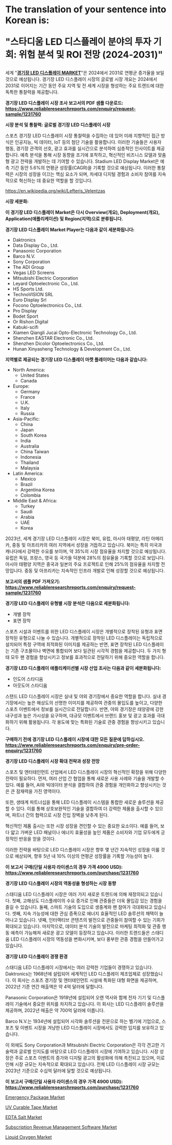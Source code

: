<p><h1>The translation of your sentence into Korean is:

"스타디움 LED 디스플레이 분야의 투자 기회: 위험 분석 및 ROI 전망 (2024-2031)"</h1></p><p>세계 "<strong><a href="https://www.reliableresearchreports.com/stadium-led-display-r1231760?utm_campaign=105&utm_medium=8&utm_source=Github&utm_content=ia&utm_term=04112024&utm_id=stadium-led-display">경기장 LED 디스플레이 MARKET</a></strong>"은 2024에서 2031로 연평균 증가율을 보일 것으로 예상됩니다. 경기장 LED 디스플레이 시장의 글로벌 시장 개요는 2024에서 2031로 이어지는 기간 동안 주요 지역 및 전 세계 시장을 형성하는 주요 트렌드에 대한 독특한 통찰력을 제공합니다.</p>
<p><strong>경기장 LED 디스플레이 시장 조사 보고서의 PDF 샘플 다운로드: <a href="https://www.reliableresearchreports.com/enquiry/request-sample/1231760?utm_campaign=105&utm_medium=8&utm_source=Github&utm_content=ia&utm_term=04112024&utm_id=stadium-led-display">https://www.reliableresearchreports.com/enquiry/request-sample/1231760</a></strong></p>
<p><strong>시장 분석 및 통찰력: 글로벌 경기장 LED 디스플레이 시장</strong></p>
<p><p>스포츠 경기장 LED 디스플레이 시장 통찰력을 수집하는 데 있어 미래 지향적인 접근 방식은 인공지능, 빅 데이터, IoT 등의 첨단 기술을 활용합니다. 이러한 기술들은 사용자 행동, 경기장 관객의 선호, 광고 효과를 실시간으로 분석하여 심층적인 인사이트를 제공합니다. 예측 분석을 통해 시장 동향을 조기에 포착하고, 혁신적인 비즈니스 모델과 맞춤형 광고 전략을 개발하는 데 기여할 수 있습니다. Stadium LED Display Market은 예측 기간 동안 5.6%의 연평균 성장률(CAGR)을 기록할 것으로 예상됩니다. 이러한 통찰력은 시장의 성장을 이끄는 핵심 요소가 되며, 차세대 디지털 경험과 소비자 참여를 지속적으로 혁신하는 데 중요한 역할을 할 것입니다.</p></p>
<p><a href="%7CAUTHORITHY_DOMAIN_URL%7C?utm_campaign=105&utm_medium=8&utm_source=Github&utm_content=ia&utm_term=04112024&utm_id=stadium-led-display">https://en.wikipedia.org/wiki/Lefteris_Velentzas</a></p>
<p><strong>시장 세분화:</strong></p>
<p><strong>이 경기장 LED 디스플레이 Market은 다시 Overview(개요), Deployment(개요), Application(애플리케이션) 및 Region(지역)으로 분류됩니다.</strong></p>
<p><strong>경기장 LED 디스플레이 Market Player는 다음과 같이 세분화됩니다:</strong></p>
<p><ul><li>Daktronics</li><li>Data Display Co., Ltd.</li><li>Panasonic Corporation</li><li>Barco N.V.</li><li>Sony Corporation</li><li>The ADI Group</li><li>Vegas LED Screens</li><li>Mitsubishi Electric Corporation</li><li>Leyard Optoelectronic Co., Ltd.</li><li>HS Sports Ltd.</li><li>TechnoVISION SRL</li><li>Euro Display Srl</li><li>Focono Optoelectronics Co., Ltd.</li><li>Pro Display</li><li>Bodet Sport</li><li>Or Rishon Digital</li><li>Kabuki-scifi</li><li>Xiamen Qiangli Jucai Opto-Electronic Technology Co., Ltd.</li><li>Shenzhen EASTAR Electronic Co., Ltd.</li><li>Shenzhen Dicolor Optoelectronics Co., Ltd.</li><li>Hunan Xinyasheng Technology & Development Co., Ltd.</li></ul></p>
<p><strong>지역별로 제공되는 경기장 LED 디스플레이 마켓 플레이어는 다음과 같습니다:</strong></p>
<p><ul>
    <li>
        North America:
        <ul>
            <li>United States</li>
            <li>Canada</li>
        </ul>
    </li>
    <li>
        Europe:
        <ul>
            <li>Germany</li>
            <li>France</li>
            <li>U.K.</li>
            <li>Italy</li>
            <li>Russia</li>
        </ul>
    </li>
    <li>
        Asia-Pacific:
        <ul>
            <li>China</li>
            <li>Japan</li>
            <li>South Korea</li>
            <li>India</li>
            <li>Australia</li>
            <li>China Taiwan</li>
            <li>Indonesia</li>
            <li>Thailand</li>
            <li>Malaysia</li>
        </ul>
    </li>
    <li>
        Latin America:
        <ul>
            <li>Mexico</li>
            <li>Brazil</li>
            <li>Argentina Korea</li>
            <li>Colombia</li>
        </ul>
    </li>
    <li>
        Middle East & Africa:
        <ul>
            <li>Turkey</li>
            <li>Saudi</li>
            <li>Arabia</li>
            <li>UAE</li>
            <li>Korea</li>
        </ul>
    </li>
    </ul></p>
<p><p>2023년, 세계 경기장 LED 디스플레이 시장은 북미, 유럽, 아시아 태평양, 라틴 아메리카, 중동 및 아프리카의 여러 지역에서 성장을 거듭하고 있습니다. 북미는 특히 미국과 캐나다에서 강력한 수요를 보이며, 약 35%의 시장 점유율을 차지할 것으로 예상됩니다. 유럽은 독일, 프랑스, 영국 등 국가들 덕분에 28%의 점유율을 기록할 것으로 보입니다. 아시아 태평양 지역은 중국과 일본의 주요 프로젝트로 인해 25%의 점유율을 차지할 전망입니다. 중동 및 아프리카는 지속적인 인프라 개발로 인해 성장할 것으로 예상됩니다.</p></p>
<p><strong>보고서의 샘플 PDF 가져오기: <a href="https://www.reliableresearchreports.com/enquiry/request-sample/1231760?utm_campaign=105&utm_medium=8&utm_source=Github&utm_content=ia&utm_term=04112024&utm_id=stadium-led-display">https://www.reliableresearchreports.com/enquiry/request-sample/1231760</a></strong></p>
<p><strong>경기장 LED 디스플레이 유형별 시장 분석은 다음으로 세분화됩니다:</strong></p>
<p><ul><li>개별 장착</li><li>표면 장착</li></ul></p>
<p><p>스포츠 시설과 이벤트를 위한 LED 디스플레이 시장은 개별적으로 장착된 유형과 표면 장착된 유형으로 나눌 수 있습니다. 개별적으로 장착된 LED 디스플레이는 독립적으로 설치되어 특정 구역에 최적화된 이미지를 제공하는 반면, 표면 장착된 LED 디스플레이는 기존 구조물이나 벽면에 통합되어 보다 일관된 시각적 경험을 제공합니다. 두 가지 형태 모두 팬 경험을 향상시키고 정보를 효과적으로 전달하기 위해 중요한 역할을 합니다.</p></p>
<p><strong>경기장 LED 디스플레이 애플리케이션별 시장 산업 조사는 다음과 같이 세분화됩니다:</strong></p>
<p><ul><li>인도어 스타디움</li><li>아웃도어 스타디움</li></ul></p>
<p><p>스탠드 LED 디스플레이 시장은 실내 및 야외 경기장에서 중요한 역할을 합니다. 실내 경기장에서는 높은 해상도의 선명한 이미지를 제공하여 관중의 몰입도를 높이고, 다양한 스포츠 이벤트에서 정보를 실시간으로 전달합니다. 반면, 야외 경기장은 태양광에 강한 내구성과 높은 가시성을 요구하며, 대규모 이벤트에서 브랜드 홍보 및 광고 효과를 극대화하기 위해 활용됩니다. 각 용도에 맞는 특화된 기술로 관중 경험을 향상시키고 있습니다.</p></p>
<p><strong>구매하기 전에 경기장 LED 디스플레이 시장에 대한 모든 질문에 답하십시오. <a href="https://www.reliableresearchreports.com/enquiry/pre-order-enquiry/1231760?utm_campaign=105&utm_medium=8&utm_source=Github&utm_content=ia&utm_term=04112024&utm_id=stadium-led-display">https://www.reliableresearchreports.com/enquiry/pre-order-enquiry/1231760</a></strong></p>
<p><strong>경기장 LED 디스플레이 시장 확대 전략과 성장 전망</strong></p>
<p><p>스포츠 및 엔터테인먼트 산업에서 LED 디스플레이 시장의 혁신적인 확장을 위해 다양한 전략이 필요하다. 먼저, 여러 산업 간 협업을 통해 새로운 사용 사례와 기술을 개발할 수 있다. 예를 들어, AI와 빅데이터 분석을 결합하여 관중 경험을 개인화하고 향상시키는 것은 큰 잠재력을 가진 영역이다. </p><p>또한, 생태계 파트너십을 통해 LED 디스플레이 시스템을 통합한 새로운 솔루션을 제공할 수 있다. 이를 통해 상호보완적인 기술을 결합하여 더 강력한 제품을 출시할 수 있으며, 파트너 간의 협력으로 시장 진입 장벽을 낮추게 된다. </p><p>혁신적인 제품 출시는 또한 시장 성장을 견인할 수 있는 중요한 요소이다. 예를 들어, 보다 얇고 가벼운 LED 패널이나 에너지 효율성을 높인 제품은 소비자와 기업 모두에게 긍정적인 반응을 얻을 것이다. </p><p>이러한 전략을 바탕으로 LED 디스플레이 시장은 향후 몇 년간 지속적인 성장을 이룰 것으로 예상되며, 향후 5년 내 10% 이상의 연평균 성장률을 기록할 가능성이 높다.</p></p>
<p><strong>이 보고서 구매(단일 사용자 라이센스의 경우 가격 4900 USD): <a href="https://www.reliableresearchreports.com/purchase/1231760?utm_campaign=105&utm_medium=8&utm_source=Github&utm_content=ia&utm_term=04112024&utm_id=stadium-led-display">https://www.reliableresearchreports.com/purchase/1231760</a></strong></p>
<p><strong>경기장 LED 디스플레이 시장의 역동성을 형성하는 시장 동향</strong></p>
<p><p>스태디움 LED 디스플레이 시장은 여러 가지 새로운 트렌드에 의해 재정의되고 있습니다. 첫째, 고해상도 디스플레이의 수요 증가로 인해 관중들은 더욱 몰입감 있는 경험을 즐길 수 있습니다. 둘째, 스마트 기술의 도입으로 생중계와 팬 참여가 극대화되고 있습니다. 셋째, 지속 가능성에 대한 관심 증폭으로 에너지 효율적인 LED 솔루션의 채택이 늘어나고 있습니다. 넷째, 인터랙티브 콘텐츠의 발전으로 관중들이 참여할 수 있는 기회가 확대되고 있습니다. 마지막으로, 데이터 분석 기술의 발전으로 마케팅 최적화 및 관중 행동 예측이 가능해져 새로운 광고 모델이 등장하고 있습니다. 이러한 트렌드들은 스태디움 LED 디스플레이 시장의 역동성을 변화시키며, 보다 풍부한 관중 경험을 만들어가고 있습니다.</p></p>
<p><strong>경기장 LED 디스플레이 경쟁 환경</strong></p>
<p><p>스태디움 LED 디스플레이 시장에서는 여러 강력한 기업들이 경쟁하고 있습니다. Daktronics는 1968년에 설립되어 세계적인 LED 디스플레이 제조업체로 성장했습니다. 이 회사는 스포츠 경기장 및 엔터테인먼트 시설에 특화된 대형 화면을 제공하며, 2022년 기준 연간 매출액은 약 4억 달러에 달합니다. </p><p>Panasonic Corporation은 1918년에 설립되어 오랜 역사와 함께 전자 기기 및 디스플레이 기술에서 중요한 위치를 차지하고 있습니다. 이 회사는 LED 디스플레이 솔루션을 제공하며, 2022년 매출은 약 700억 달러에 이릅니다. </p><p>Barco N.V.는 1934년에 설립되어 시각화 솔루션을 전문으로 하는 벨기에 기업으로, 스포츠 및 이벤트 시장을 겨냥한 LED 디스플레이 시장에서도 강력한 입지를 보유하고 있습니다. </p><p>이 외에도 Sony Corporation과 Mitsubishi Electric Corporation은 각각 견고한 기술력과 글로벌 인지도를 바탕으로 LED 디스플레이 시장에 기여하고 있습니다. 시장 성장은 주로 스포츠 이벤트의 증가와 디지털 광고의 활성화에 의해 촉진되고 있으며, 이로 인해 시장 규모는 지속적으로 확대되고 있습니다. 전체 LED 디스플레이 시장 규모는 2023년 기준으로 수십억 달러에 달할 것으로 예상됩니다.</p></p>
<p><strong>이 보고서 구매(단일 사용자 라이센스의 경우 가격 4900 USD): <a href="https://www.reliableresearchreports.com/purchase/1231760?utm_campaign=105&utm_medium=8&utm_source=Github&utm_content=ia&utm_term=04112024&utm_id=stadium-led-display">https://www.reliableresearchreports.com/purchase/1231760</a></strong></p>
<p><p><a href="https://issuu.com/reportprime-2/docs/emergency-package-market-size-2030._7328d30e85511c?utm_campaign=105&utm_medium=8&utm_source=Github&utm_content=ia&utm_term=04112024&utm_id=stadium-led-display">Emergency Package Market</a></p><p><a href="https://medium.com/@edwinseeleyor/innovations-in-the-uv-curable-tape-market-the-uv-curable-tape-market-is-gaining-momentum-as-a-c7c0d0122b3d?utm_campaign=105&utm_medium=8&utm_source=Github&utm_content=ia&utm_term=04112024&utm_id=stadium-led-display">UV Curable Tape Market</a></p><p><a href="https://www.linkedin.com/pulse/edta-salt-market-research-report-exploring-size-revenue-analysis-e6k5f?utm_campaign=105&utm_medium=8&utm_source=Github&utm_content=ia&utm_term=04112024&utm_id=stadium-led-display">EDTA Salt Market</a></p><p><a href="https://www.linkedin.com/pulse/subscription-revenue-management-software-market-trends-growth-eayzf?utm_campaign=105&utm_medium=8&utm_source=Github&utm_content=ia&utm_term=04112024&utm_id=stadium-led-display">Subscription Revenue Management Software Market</a></p><p><a href="https://medium.com/@bramarquesw0f/introduction-exploring-the-liquid-oxygen-market-the-liquid-oxygen-market-report-presents-a-f76856cccf5d?utm_campaign=105&utm_medium=8&utm_source=Github&utm_content=ia&utm_term=04112024&utm_id=stadium-led-display">Liquid Oxygen Market</a></p></p>
